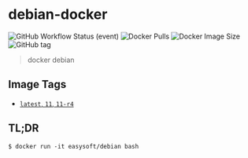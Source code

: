 # debian-docker

![GitHub Workflow Status (event)](https://img.shields.io/github/workflow/status/quicklyon/debian-docker/build?style=flat-square)
![Docker Pulls](https://img.shields.io/docker/pulls/easysoft/debian?style=flat-square)
![Docker Image Size](https://img.shields.io/docker/image-size/easysoft/debian?style=flat-square)
![GitHub tag](https://img.shields.io/github/v/tag/quicklyon/debian-docker?style=flat-square)

> docker debian

## Image Tags

* [`latest`, `11`, `11-r4`](https://github.com/quicklyon/debian-docker/blob/11-r4/Dockerfile)

## TL;DR

```console
$ docker run -it easysoft/debian bash
```
